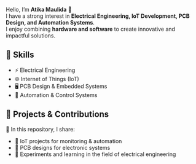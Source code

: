 

Hello, I’m **Atika Maulida** 👋  
I have a strong interest in **Electrical Engineering, IoT Development, PCB Design, and Automation Systems**.  
I enjoy combining **hardware and software** to create innovative and impactful solutions. 

## 🔧 Skills
- ⚡ Electrical Engineering  
- 🌐 Internet of Things (IoT)  
- 🖥️ PCB Design & Embedded Systems  
- 🤖 Automation & Control Systems  

## 🚀 Projects & Contributions
📂 In this repository, I share:  
- 🔹 IoT projects for monitoring & automation  
- 🔹 PCB designs for electronic systems  
- 🔹 Experiments and learning in the field of electrical engineering  
<!--
**AtikaMaulida/AtikaMaulida** is a ✨ _special_ ✨ repository because its `README.md` (this file) appears on your GitHub profile.

Here are some ideas to get you started:

- 🔭 I’m currently working on ...
- 🌱 I’m currently learning ...
- 👯 I’m looking to collaborate on ...
- 🤔 I’m looking for help with ...
- 💬 Ask me about ...
- 📫 How to reach me: ...
- 😄 Pronouns: ...
- ⚡ Fun fact: ...
-->
